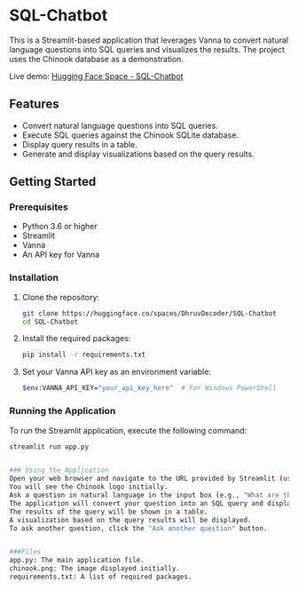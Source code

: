 # SQL-Chatbot

This is a Streamlit-based application that leverages Vanna to convert natural language questions into SQL queries and visualizes the results. The project uses the Chinook database as a demonstration.

Live demo: [Hugging Face Space - SQL-Chatbot](https://huggingface.co/spaces/DhruvDecoder/SQL-Chatbot)

## Features

- Convert natural language questions into SQL queries.
- Execute SQL queries against the Chinook SQLite database.
- Display query results in a table.
- Generate and display visualizations based on the query results.

## Getting Started

### Prerequisites

- Python 3.6 or higher
- Streamlit
- Vanna
- An API key for Vanna

### Installation

1. Clone the repository:
    ```bash
    git clone https://huggingface.co/spaces/DhruvDecoder/SQL-Chatbot
    cd SQL-Chatbot
    ```

2. Install the required packages:
    ```bash
    pip install -r requirements.txt
    ```

3. Set your Vanna API key as an environment variable:
    ```bash
    $env:VANNA_API_KEY="your_api_key_here"  # For Windows PowerShell
    ```

### Running the Application

To run the Streamlit application, execute the following command:
```bash
streamlit run app.py


### Using the Application
Open your web browser and navigate to the URL provided by Streamlit (usually http://localhost:8501).
You will see the Chinook logo initially.
Ask a question in natural language in the input box (e.g., "What are the top 10 albums by sales?").
The application will convert your question into an SQL query and display it.
The results of the query will be shown in a table.
A visualization based on the query results will be displayed.
To ask another question, click the "Ask another question" button.


###Files
app.py: The main application file.
chinook.png: The image displayed initially.
requirements.txt: A list of required packages.
